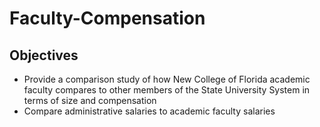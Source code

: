 # Faculty-Compensation

## Objectives

- Provide a comparison study of how New College of Florida academic faculty compares to other members of the State University System in terms of size and compensation
- Compare administrative salaries to academic faculty salaries 

